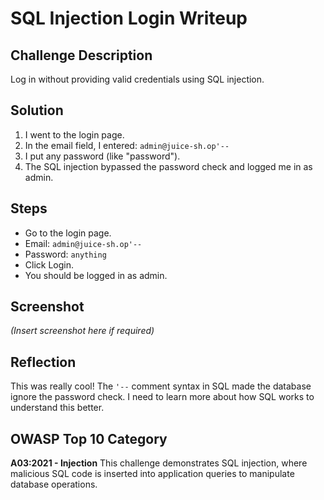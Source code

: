 # SQL Injection Login Writeup

## Challenge Description
Log in without providing valid credentials using SQL injection.

## Solution
1. I went to the login page.
2. In the email field, I entered: `admin@juice-sh.op'--`
3. I put any password (like "password").
4. The SQL injection bypassed the password check and logged me in as admin.

## Steps
- Go to the login page.
- Email: `admin@juice-sh.op'--`
- Password: `anything`
- Click Login.
- You should be logged in as admin.

## Screenshot
*(Insert screenshot here if required)*

## Reflection
This was really cool! The `'--` comment syntax in SQL made the database ignore the password check. I need to learn more about how SQL works to understand this better.

## OWASP Top 10 Category
**A03:2021 - Injection**
This challenge demonstrates SQL injection, where malicious SQL code is inserted into application queries to manipulate database operations.